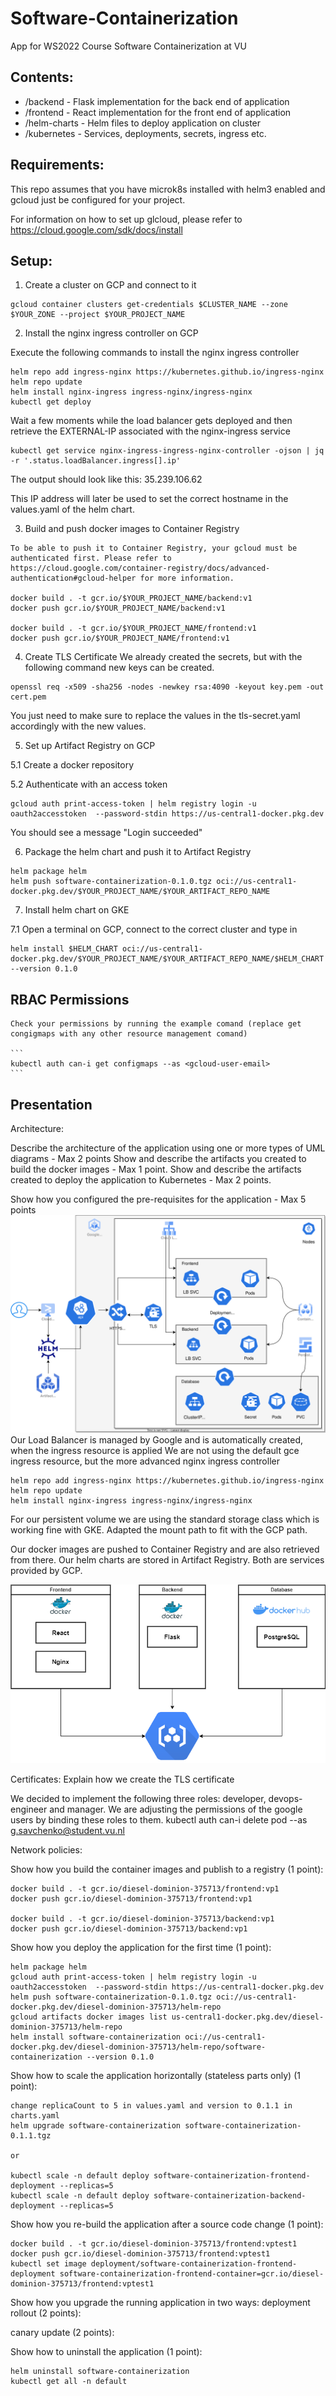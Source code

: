 # Software-Containerization
App for WS2022 Course Software Containerization at VU

## Contents:
- /backend - Flask implementation for the back end of application
- /frontend - React implementation for the front end of application
- /helm-charts - Helm files to deploy application on cluster
- /kubernetes - Services, deployments, secrets, ingress etc.

## Requirements:

This repo assumes that you have microk8s installed with helm3 enabled and gcloud just be configured for your project.

For information on how to set up glcloud, please refer to https://cloud.google.com/sdk/docs/install

## Setup:
1. Create a cluster on GCP and connect to it
```
gcloud container clusters get-credentials $CLUSTER_NAME --zone $YOUR_ZONE --project $YOUR_PROJECT_NAME
```

2. Install the nginx ingress controller on GCP

Execute the following commands to install the nginx ingress controller
```
helm repo add ingress-nginx https://kubernetes.github.io/ingress-nginx
helm repo update
helm install nginx-ingress ingress-nginx/ingress-nginx
kubectl get deploy
```

Wait a few moments while the load balancer gets deployed and then retrieve the EXTERNAL-IP associated with the nginx-ingress service
```
kubectl get service nginx-ingress-ingress-nginx-controller -ojson | jq -r '.status.loadBalancer.ingress[].ip'
```
The output should look like this:
    35.239.106.62

This IP address will later be used to set the correct hostname in the values.yaml of the helm chart. 

3. Build and push docker images to Container Registry
```
To be able to push it to Container Registry, your gcloud must be authenticated first. Please refer to https://cloud.google.com/container-registry/docs/advanced-authentication#gcloud-helper for more information.

docker build . -t gcr.io/$YOUR_PROJECT_NAME/backend:v1
docker push gcr.io/$YOUR_PROJECT_NAME/backend:v1

docker build . -t gcr.io/$YOUR_PROJECT_NAME/frontend:v1
docker push gcr.io/$YOUR_PROJECT_NAME/frontend:v1
```
4. Create TLS Certificate
We already created the secrets, but with the following command new keys can be created.
```
openssl req -x509 -sha256 -nodes -newkey rsa:4090 -keyout key.pem -out cert.pem
```
You just need to make sure to replace the values in the tls-secret.yaml accordingly with the new values.


5. Set up Artifact Registry on GCP

5.1 Create a docker repository

5.2 Authenticate with an access token
```
gcloud auth print-access-token | helm registry login -u oauth2accesstoken  --password-stdin https://us-central1-docker.pkg.dev
```
You should see a message "Login succeeded"


6. Package the helm chart and push it to Artifact Registry
```
helm package helm
helm push software-containerization-0.1.0.tgz oci://us-central1-docker.pkg.dev/$YOUR_PROJECT_NAME/$YOUR_ARTIFACT_REPO_NAME
```

7. Install helm chart on GKE

7.1 Open a terminal on GCP, connect to the correct cluster and type in
```
helm install $HELM_CHART oci://us-central1-docker.pkg.dev/$YOUR_PROJECT_NAME/$YOUR_ARTIFACT_REPO_NAME/$HELM_CHART --version 0.1.0
```

## RBAC Permissions

    Check your permissions by running the example comand (replace get congigmaps with any other resource management comand)

    ```
    kubectl auth can-i get configmaps --as <gcloud-user-email>
    ```


## Presentation

Architecture:

Describe the architecture of the application using one or more types of UML diagrams - Max 2 points
Show and describe the artifacts you created to build the docker images - Max 1 point. 
Show and describe the artifacts created to deploy the application to Kubernetes - Max 2 points.

Show how you configured the pre-requisites for the application - Max 5 points
![Kubernetes Architecture](presentation_/architecture.svg)
Our Load Balancer is managed by Google and is automatically created, when the ingress resource is applied
We are not using the default gce ingress resource, but the more advanced nginx ingress controller

    helm repo add ingress-nginx https://kubernetes.github.io/ingress-nginx
    helm repo update
    helm install nginx-ingress ingress-nginx/ingress-nginx

For our persistent volume we are using the standard storage class which is working fine with GKE. Adapted the mount
path to fit with the GCP path.

Our docker images are pushed to Container Registry and are also retrieved from there. Our helm charts are stored in 
Artifact Registry. Both are services provided by GCP.

![Docker](presentation_/docker_architecture.png)

Certificates: Explain how we create the TLS certificate

We decided to implement the following three roles: developer, devops-engineer and manager. We are adjusting the
permissions of the google users by binding these roles to them. 
    kubectl auth can-i delete pod --as g.savchenko@student.vu.nl

Network policies:


Show how you build the container images and publish to a registry (1 point):

    docker build . -t gcr.io/diesel-dominion-375713/frontend:vp1
    docker push gcr.io/diesel-dominion-375713/frontend:vp1

    docker build . -t gcr.io/diesel-dominion-375713/backend:vp1
    docker push gcr.io/diesel-dominion-375713/backend:vp1

Show how you deploy the application for the first time (1 point):

    helm package helm
    gcloud auth print-access-token | helm registry login -u oauth2accesstoken  --password-stdin https://us-central1-docker.pkg.dev
    helm push software-containerization-0.1.0.tgz oci://us-central1-docker.pkg.dev/diesel-dominion-375713/helm-repo
    gcloud artifacts docker images list us-central1-docker.pkg.dev/diesel-dominion-375713/helm-repo
    helm install software-containerization oci://us-central1-docker.pkg.dev/diesel-dominion-375713/helm-repo/software-containerization --version 0.1.0

Show how to scale the application horizontally (stateless parts only) (1 point):

    change replicaCount to 5 in values.yaml and version to 0.1.1 in charts.yaml
    helm upgrade software-containerization software-containerization-0.1.1.tgz

    or

    kubectl scale -n default deploy software-containerization-frontend-deployment --replicas=5
    kubectl scale -n default deploy software-containerization-backend-deployment --replicas=5


Show how you re-build the application after a source code change (1 point):

    docker build . -t gcr.io/diesel-dominion-375713/frontend:vptest1
    docker push gcr.io/diesel-dominion-375713/frontend:vptest1
    kubectl set image deployment/software-containerization-frontend-deployment software-containerization-frontend-container=gcr.io/diesel-dominion-375713/frontend:vptest1


Show how you upgrade the running application in two ways:
deployment rollout (2 points):

canary update (2 points):


Show how to uninstall the application (1 point):

    helm uninstall software-containerization
    kubectl get all -n default



